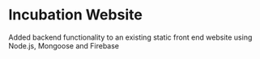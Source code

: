# Incubation Website

Added backend functionality to an existing static front end website using Node.js, Mongoose and Firebase
